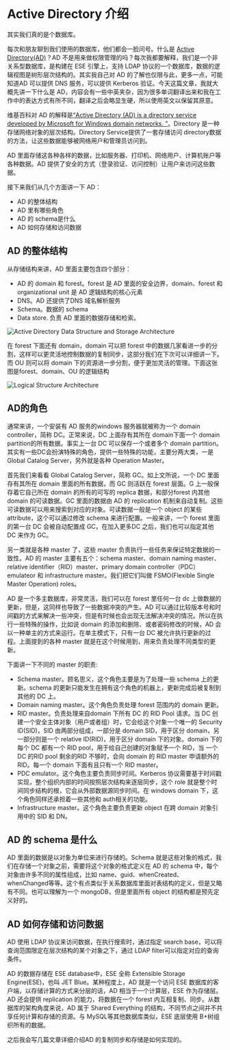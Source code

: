 # Active Directory 介绍

其实我们真的是个数据库。

每次和朋友聊到我们使用的数据库，他们都会一脸问号。什么是 [Active Directory(AD)](https://learn.microsoft.com/en-us/windows-server/identity/ad-ds/get-started/virtual-dc/active-directory-domain-services-overview)？AD 不是用来做权限管理的吗？每次我都要解释，我们是一个非关系型数据库，是构建在 ESE 引擎上，支持 LDAP 协议的一个数据库，数据的逻辑视图是树形层次结构的。其实我自己对 AD 的了解也仅限与此，更多一点，可能知道AD 可以提供 DNS 服务，可以提供 Kerberos 验证。今天这篇文章，我就大概先讲一下什么是 AD，内容会有一些中英夹杂，因为很多单词翻译出来和我在工作中的表达方式有所不同，翻译之后会略显生硬，所以使用英文以保留其原意。

维基百科对 AD 的解释是[“Active Directory (AD) is a directory service developed by Microsoft for Windows domain networks. ”](https://en.wikipedia.org/wiki/Active_Directory)。Directory 是一种存储网络对象的层次结构。Directory Service提供了一套存储访问 directory数据的方法，让这些数据能够被网络用户和管理员访问到。

AD 里面存储这各种各样的数据，比如服务器、打印机、网络用户、计算机账户等各种数据。AD 提供了安全的方式（登录验证、访问控制）让用户来访问这些数据。

接下来我们从几个方面讲一下 AD：

- AD 的整体结构
- AD 里有哪些角色
- AD 的 schema是什么
- AD 如何存储和访问数据

## AD 的整体结构

从存储结构来讲，AD 里面主要包含四个部分：

- AD 的 domain 和 forest。forest 是 AD 里面的安全边界，domain、forest 和 organizational unit 是 AD 逻辑结构的核心元素
- DNS。AD 还提供了DNS 域名解析服务
- Schema。数据的 schema
- Data store. 负责 AD 里面的数据存储和检索。

![Active Directory Data Structure and Storage Architecture](https://learn.microsoft.com/en-us/previous-versions/windows/it-pro/windows-server-2003/images/cc759186.ccf65c10-edb1-4a3a-ad87-38775ee43b8a(ws.10).gif)

在 forest 下面还有 domain，domain 可以把 forest 中的数据几家看进一步的分割，这样可以更灵活地控制数据的复制同步，这部分我们在下次可以详细讲一下。而 OU 则可以将 domain 下的资源进一步分割，便于更加灵活的管理。下面这张图是forest、domain、OU 的逻辑结构

![Logical Structure Architecture](https://learn.microsoft.com/en-us/previous-versions/windows/it-pro/windows-server-2003/image2s/cc759186.a55b8656-0958-4681-88bd-86a6f27a4451(ws.10).gif)

## AD的角色
通常来讲，一个安装有 AD 服务的windows 服务器就被称为一个 domain controller，简称 DC。正常来说，DC 上面存有其所在 domain下面一个 domain partition的所有数据。事实上一台 DC 可以保存一个或者多个 domain partition。其实有一些DC会扮演特殊的角色，提供一些特殊的功能，主要分两大类，一是 Global Catalog Server，另外就是各种 Operation Master。

首先我们来看看 Global Catalog Server，简称 GC。如上文所说，一个 DC 里面存有其所在 domain 里面的所有数据，而 GC 则活跃在 forest 层面。G 上一般保存着它自己所在 domain 的所有的可写的 replica 数据，和部分forest 内其他 domain 的可读数据。GC 里面的数据由 AD 的 replication 机制来自动复制。这些可读数据可以用来搜索到对应的对象。可读数据一般是一个 object 的某些 attribute，这个可以通过修改 schema 来进行配置。一般来讲，一个 forest 里面的第一台 DC 会被自动配置成 GC，在加入更多DC 之后，我们也可以指定其他 DC 来作为 GC。

另一类就是各种 master 了，这些 master 负责执行一些任务来保证特定数据的一致性。AD 的 master 主要有五个：schema master、domain naming master、relative identifier（RID）master、primary domain controller（PDC）emulateor 和 infrastructure master。我们把它们叫做 FSMO(Flexible Single Master Operation) roles。

AD 是一个多主数据库，非常灵活，我们可以在 forest 里任何一台 dc 上做数据的更新，但是，这同样也导致了一些数据冲突的产生。AD 可以通过比较版本号和时间戳的方式来解决一些冲突，但是有时候也会出现无法解决冲突的情况。所以在执行一些特殊的操作，比如说 domain 的添加和删除、或者密码修改的时候，AD 会以一种单主的方式来运行。在单主模式下，只有一台 DC 被允许执行更新的过程。上面提到的各种 master 就是在这个时候用到，用来负责处理不同类型的更新。

下面讲一下不同的 master 的职责:

- Schema master。顾名思义，这个角色主要是为了处理一些 schema 上的更新。schema 的更新只能发生在拥有这个角色的机器上，更新完成后被复制到其他的 DC 上。
- Domain naming master。这个角色负责处理 forest 范围内的 domain 更新。
- RID master。负责处理来自domain 下所有 DC 的 RID Pool 请求。当 DC 创建一个安全主体对象（用户或者组）时，它会给这个对象一个唯一的 Security ID(SID)，SID 由两部分组成，一部分是 domain SID，用于区分 domain，另一部分则是一个 relative ID(RID)，用于区分 domain 下的对象。domain 下的每个 DC 都有一个 RID pool，用于给自己创建的对象赋予一个 RID，当 一个 DC 的RID pool 剩余的RID 不够时，会向 domain 的 RID master 申请额外的 RID。每一个 domain 下面有且只有一个 RID master。
- PDC emulator。这个角色主要负责同步时间。Kerberos 协议需要基于时间戳实现，整个组织内部的时间按照层次结构来逐层同步，这个 role 就是整个时间同步结构的根，它会从外部数据源同步时间。在 windows domain 下，这个角色同样还承担着一些其他和 auth相关的功能。
- Infrastructure master。这个角色主要负责更新 object 在跨 domain 对象引用中的 SID 和 DN。

## AD 的 schema 是什么
AD 里面的数据是以对象为单位来进行存储的。Schema 就是这些对象的格式，我们在存储一个对象之前，需要将这个对象的格式定义在 AD 的 schema 中，每个对象由许多不同的属性组成，比如 name、guid、whenCreated、whenChanged等等。这个有点类似于关系数据库里面对表结构的定义，但是又略有不同。也可以理解为一个 mongoDB，但是里面所有 object 的结构都是预先定义好的。

## AD 如何存储和访问数据
AD 使用 LDAP 协议来访问数据，在执行搜索时，通过指定 search base，可以将查询范围限定在层次结构的某个对象之下，通过 LDAP filter可以指定对应的查询条件。

AD 的数据存储在 ESE database中，ESE 全称 Extensible Storage Engine(ESE)，也叫 JET Blue。某种程度上，AD 就是一个访问 ESE 数据库的客户端，以存储计算的方式来分层的话，AD 相当于一个计算层，ESE 作为存储层。AD 还会提供 replication 的能力，将数据在一个 forest 内互相复制、同步。从数据库的架构角度来说，AD 属于 Shared Everything 的结构，不同节点之间并不共享任何计算和存储的资源。与 MySQL等其他数据库类似，ESE 底层使用 B+树组织所有的数据。

之后我会写几篇文章详细介绍AD 的复制同步和存储是如何实现的。